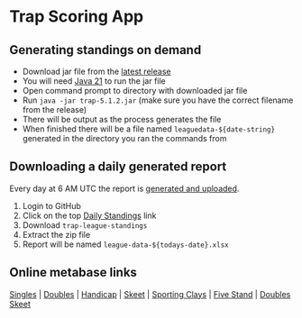 # Trap Scoring App

## Generating standings on demand

- Download jar file from the [latest release](https://github.com/mrbusche/trap-scoring/releases)
- You will need [Java 21](https://adoptium.net/) to run the jar file
- Open command prompt to directory with downloaded jar file
- Run `java -jar trap-5.1.2.jar` (make sure you have the correct filename from the release)
- There will be output as the process generates the file
- When finished there will be a file named `leaguedata-${date-string}` generated in the directory you ran the commands from

## Downloading a daily generated report

Every day at 6 AM UTC the report is [generated and uploaded](https://github.com/mrbusche/trap-scoring/actions/workflows/daily-standings.yml). 

1. Login to GitHub
2. Click on the top [Daily Standings](https://github.com/mrbusche/trap-scoring/actions/workflows/daily-standings.yml) link 
3. Download `trap-league-standings`
4. Extract the zip file
5. Report will be named `league-data-${todays-date}.xlsx`

## Online metabase links

[Singles](https://metabase.sssfonline.com/public/question/8648faf9-42e8-4a9c-b55d-2f251349de7f) | [Doubles](https://metabase.sssfonline.com/public/question/5d5a78a5-2356-477f-b1b8-fe6ee11d25b1) | [Handicap](https://metabase.sssfonline.com/public/question/69ca55d9-3e18-45bc-b57f-73aeb205ece8) | [Skeet](https://metabase.sssfonline.com/public/question/c697d744-0e06-4c3f-a640-fea02f9c9ecd) | [Sporting Clays](https://metabase.sssfonline.com/public/question/2c6edb1a-a7ee-43c2-8180-ad199a57be55) |
[Five Stand](https://metabase.sssfonline.com/public/question/3c5aecf2-a9f2-49b2-a11f-36965cb1a964) | [Doubles Skeet](https://metabase.sssfonline.com/public/question/bdd61066-6e29-4242-b6e9-adf286c2c4ae.csv)
